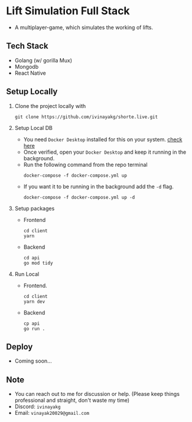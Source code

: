 # Lift Simulation Full Stack
- A multiplayer-game, which simulates the working of lifts.

## Tech Stack
- Golang (w/ gorilla Mux)
- Mongodb
- React Native

## Setup Locally

1. Clone the project locally with
   ```
   git clone https://github.com/ivinayakg/shorte.live.git
   ```
   
2. Setup Local DB

   - You need `Docker Desktop` installed for this on your system. [check here](https://docs.docker.com/desktop/)
   - Once verified, open your `Docker Desktop` and keep it running in the background.
   - Run the following command from the repo terminal
     ```
     docker-compose -f docker-compose.yml up
     ```
   - If you want it to be running in the background add the `-d` flag.
     ```
     docker-compose -f docker-compose.yml up -d
     ```
     
3. Setup packages
   - Frontend
     ```
     cd client
     yarn
     ```
    - Backend
      ```
      cd api
      go mod tidy
      ```
4. Run Local
   - Frontend.
     ```
     cd client
     yarn dev
     ```
   - Backend
     ```
     cp api
     go run .
     ```



## Deploy

- Coming soon...


## Note

- You can reach out to me for discussion or help. (Please keep things professional and straight, don't waste my time)
- Discord: `ivinayakg`
- Email: `vinayak20029@gmail.com`
